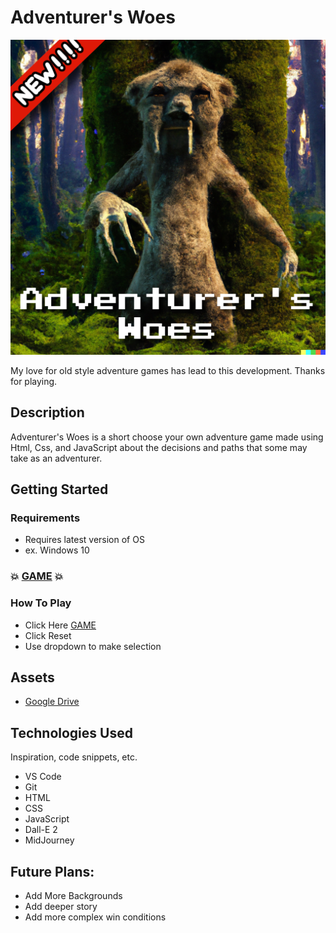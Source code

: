 # Adventurer's Woes

![adventurer'swoes](Assets/Adventurer'sWoes.png)

My love for old style adventure games has lead to this development. Thanks for playing.

## Description

Adventurer's Woes is a short choose your own adventure game made using Html, Css, and JavaScript about the decisions and paths that some may take as an adventurer.

## Getting Started

### Requirements

* Requires latest version of OS
* ex. Windows 10

### 💥 [GAME](https://adventurers-woes.netlify.app/) 💥

### How To Play

* Click Here [GAME](https://adventurers-woes.netlify.app/)
* Click Reset
* Use dropdown to make selection

## Assets

* [Google Drive](https://drive.google.com/drive/folders/12MLLKKpNPBz7X5H0w5UYDksSF6fjjAGP?usp=sharing)

## Technologies Used

Inspiration, code snippets, etc.

* VS Code
* Git
* HTML
* CSS
* JavaScript
* Dall-E 2
* MidJourney

## Future Plans:
* Add More Backgrounds
* Add deeper story
* Add more complex win conditions